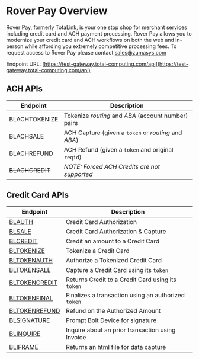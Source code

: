 # Rover Pay Overview

<PageHeader />

Rover Pay, formerly TotaLink, is your one stop shop for merchant services including credit card and ACH payment processing. Rover Pay allows you to modernize your credit card and ACH workflows on both the web and in-person while affording you extremely competitive processing fees. To request access to Rover Pay please contact [sales@zumasys.com](mailto:sales@zumasys.com)

Endpoint URL: [https://test-gateway.total-computing.com/api](https://test-gateway.total-computing.com/api)

## ACH APIs

| Endpoint                                   | Description                                               |
| ------------------------------------------ | --------------------------------------------------------- |
| BLACHTOKENIZE                              | Tokenize _routing_ and _ABA_ (account number) pairs       |
| BLACHSALE                                  | ACH Capture (given a `token` or _routing_ and _ABA_)      |
| BLACHREFUND                                | ACH Refund (given a `token` and original `reqid`)         |
| ~~BLACHCREDIT~~                            | _NOTE: Forced ACH Credits are not supported_              |

## Credit Card APIs

| Endpoint                                   | Description                                         |
| ------------------------------------------ | --------------------------------------------------- |
| [BLAUTH](./BLAUTH/README.md)               | Credit Card Authorization                           |
| [BLSALE](./BLSALE/README.md)               | Credit Card Authorization & Capture                 |
| [BLCREDIT](./BLCREDIT/README.md)           | Credit an amount to a Credit Card                   |
| [BLTOKENIZE](./BLTOKENIZE/README.md)       | Tokenize a Credit Card                              |
| [BLTOKENAUTH](./BLTOKENAUTH/README.md)     | Authorize a Tokenized Credit Card                   |
| [BLTOKENSALE](./BLTOKENSALE/README.md)     | Capture a Credit Card using its `token`             |
| [BLTOKENCREDIT](./BLTOKENCREDIT/README.md) | Returns Credit to a Credit Card using its `token`   |
| [BLTOKENFINAL](./BLTOKENFINAL/README.md)   | Finalizes a transaction using an authorized `token` |
| [BLTOKENREFUND](./BLTOKENREFUND/README.md) | Refund on the Authorized Amount                     |
| [BLSIGNATURE](./BLSIGNATURE/README.md)     | Prompt Bolt Device for signature                    |
| [BLINQUIRE](./BLINQUIRE/README.md)         | Inquire about an prior transaction using Invoice    |
| [BLIFRAME](./BLIFRAME/README.md)           | Returns an html file for data capture               |

<PageFooter />
